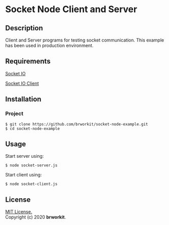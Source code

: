 # Socket Node Client and Server 

## Description
Client and Server programs for testing socket communication. This example has been used in production environment.

## Requirements
[Socket IO](https://www.npmjs.com/package/socket.io)

[Socket IO Client](https://www.npmjs.com/package/socket.io-client)
    
## Installation

### Project
    $ git clone https://github.com/brworkit/socket-node-example.git
    $ cd socket-node-example
    
## Usage

Start server using: 

    $ node socket-server.js

Start client using:
    
    $ node socket-client.js

## License
[MIT License.](https://opensource.org/licenses/MIT)    
Copyright (c) 2020 **brworkit**.